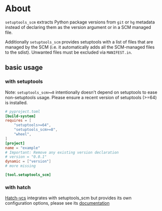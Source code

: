 # About


`setuptools_scm` extracts Python package versions from `git` or `hg` metadata
instead of declaring them as the version argument or in a SCM managed file.

Additionally `setuptools_scm` provides setuptools with a list of
files that are managed by the SCM (i.e. it automatically adds all
the SCM-managed files to the sdist). Unwanted files must be excluded
via `MANIFEST.in`.

## basic usage

### with setuptools

Note: `setuptools_scm>=8` intentionally doesn't depend on setuptools to ease non-setuptools usage.
Please ensure a recent version of setuptools (>=64) is installed.


```toml
# pyproject.toml
[build-system]
requires = [
    "setuptools>=64",
    "setuptools_scm>=8",
    "wheel",
]
[project]
name = "example"
# Important: Remove any existing version declaration
# version = "0.0.1"
dynamic = ["version"]
# more missing

[tool.setuptools_scm]

```


### with hatch

[Hatch-vcs](https://github.com/ofek/hatch-vcs) integrates with setuptools_scm
but provides its own configuration options,
please see its [documentation](https://github.com/ofek/hatch-vcs#readme)

